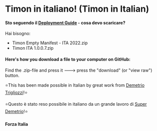 # Timon in italiano! (Timon in Italian)


#### Sto seguendo il [Deployment Guide](https://github.com/Erithano/Timon-Your-FAQ-bot-for-Microsoft-Teams/wiki/Deployment-Guide) - cosa devo scaricare?
Hai bisogno:
* Timon Empty Manifest - ITA 2022.zip
* Timon ITA 1.0.0.7.zip
#### Here's how you download a file to your computer on GitHub:
Find the .zip-file and press it 🡒 press the "download" (or "view raw") button.


⭐This has been made possible in Italian by great work from [Demetrio Trigliozzi](https://www.linkedin.com/in/demetrio-trigliozzi-106a1215/)!⭐

⭐Questo è stato reso possibile in italiano da un grande lavoro di [Super Demetrio](https://www.linkedin.com/in/demetrio-trigliozzi-106a1215/)!⭐

#### Forza Italia 
